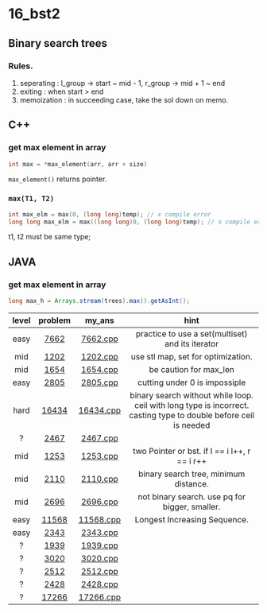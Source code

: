 # 16_bst2

## Binary search trees
### Rules.
1. seperating : l_group -> start ~ mid - 1, r_group -> mid + 1 ~ end
2. exiting : when start > end
3. memoization : in succeeding case, take the sol down on memo.

## C++
### get max element in array
```c++
int max = *max_element(arr, arr + size)
```
`max_element()` returns pointer.
### `max(T1, T2)`
```c++
int max_elm = max(0, (long long)temp); // x compile error
long long max_elm = max((long long)0, (long long)temp); // o compile error
```
t1, t2 must be same type;

## JAVA
### get max element in array
```java
long max_h = Arrays.stream(trees).max().getAsInt();
```

| level | problem | my_ans | hint |
| :--: | :--: | :--: | :--: |
| easy | [7662](https://www.acmicpc.net/problem/7662) | [7662.cpp](./7662/7662.cpp) | practice to use a set(multiset) and its iterator |
| mid | [1202](https://www.acmicpc.net/problem/1202) | [1202.cpp](./1202/1202.cpp) | use stl map, set for optimization. |
| mid | [1654](https://www.acmicpc.net/problem/1654) | [1654.cpp](./1654/1654.cpp) | be caution for max_len |
| easy | [2805](https://www.acmicpc.net/problem/2805) | [2805.cpp](./2805/2805.cpp) | cutting under 0 is impossiple |
| hard | [16434](https://www.acmicpc.net/problem/16434) | [16434.cpp](./16434/16434.cpp) | binary search without while loop. ceil with long type is incorrect. casting type to double before ceil is needed |
| ? | [2467](https://www.acmicpc.net/problem/2467) | [2467.cpp](./2467/2467.cpp) |  |
| mid | [1253](https://www.acmicpc.net/problem/1253) | [1253.cpp](./1253/1253.cpp) | two Pointer or bst. if l == i l++, r == i r++ |
| mid | [2110](https://www.acmicpc.net/problem/2110) | [2110.cpp](./2110/2110.cpp) | binary search tree, minimum distance. |
| mid | [2696](https://www.acmicpc.net/problem/2696) | [2696.cpp](./2696/2696.cpp) | not binary search. use pq for bigger, smaller. |
| easy | [11568](https://www.acmicpc.net/problem/11568) | [11568.cpp](./11568/11568.cpp) | Longest Increasing Sequence. |
| easy | [2343](https://www.acmicpc.net/problem/2343) | [2343.cpp](./2343/2343.cpp) |  |
| ? | [1939](https://www.acmicpc.net/problem/1939) | [1939.cpp](./1939/1939.cpp) |  |
| ? | [3020](https://www.acmicpc.net/problem/3020) | [3020.cpp](./3020/3020.cpp) |  |
| ? | [2512](https://www.acmicpc.net/problem/2512) | [2512.cpp](./2512/2512.cpp) |  |
| ? | [2428](https://www.acmicpc.net/problem/2428) | [2428.cpp](./2428/2428.cpp) |  |
| ? | [17266](https://www.acmicpc.net/problem/17266) | [17266.cpp](./17266/17266.cpp) |  |
